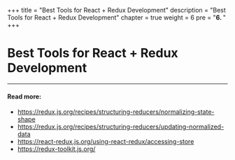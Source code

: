 +++
title = "Best Tools for React + Redux Development"
description = "Best Tools for React + Redux Development"
chapter = true
weight = 6
pre = "<b>6. </b>"
+++

# Best Tools for React + Redux Development
---

#### Read more:
- https://redux.js.org/recipes/structuring-reducers/normalizing-state-shape
- https://redux.js.org/recipes/structuring-reducers/updating-normalized-data
- https://react-redux.js.org/using-react-redux/accessing-store
- https://redux-toolkit.js.org/
